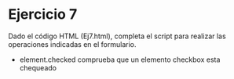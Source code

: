 # Ejercicio 7

Dado el código HTML (Ej7.html), completa el script para realizar las operaciones indicadas 
en el formulario.

- element.checked comprueba que un elemento checkbox esta chequeado